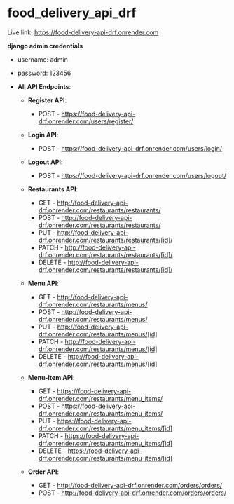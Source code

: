 # food_delivery_api_drf

Live link: https://food-delivery-api-drf.onrender.com

**django admin credentials**
- username: admin
- password: 123456

- **All API Endpoints**:
  - **Register API**:
    - POST - https://food-delivery-api-drf.onrender.com/users/register/
  - **Login API**:
    - POST - https://food-delivery-api-drf.onrender.com/users/login/
  - **Logout API**:
    - POST - https://food-delivery-api-drf.onrender.com/users/logout/


  - **Restaurants API**:
    - GET - http://food-delivery-api-drf.onrender.com/restaurants/restaurants/
    - POST - http://food-delivery-api-drf.onrender.com/restaurants/restaurants/
    - PUT - http://food-delivery-api-drf.onrender.com/restaurants/restaurants/[id]/
    - PATCH - http://food-delivery-api-drf.onrender.com/restaurants/restaurants/[id]/
    - DELETE - http://food-delivery-api-drf.onrender.com/restaurants/restaurants/[id]/
  - **Menu API**:
    - GET - http://food-delivery-api-drf.onrender.com/restaurants/menus/
    - POST - http://food-delivery-api-drf.onrender.com/restaurants/menus/
    - PUT - http://food-delivery-api-drf.onrender.com/restaurants/menus/[id]
    - PATCH - http://food-delivery-api-drf.onrender.com/restaurants/menus/[id]
    - DELETE - http://food-delivery-api-drf.onrender.com/restaurants/menus/[id]
  - **Menu-Item API**:
    - GET - https://food-delivery-api-drf.onrender.com/restaurants/menu_items/
    - POST - https://food-delivery-api-drf.onrender.com/restaurants/menu_items/
    - PUT - https://food-delivery-api-drf.onrender.com/restaurants/menu_items/[id]
    - PATCH - https://food-delivery-api-drf.onrender.com/restaurants/menu_items/[id]
    - DELETE - https://food-delivery-api-drf.onrender.com/restaurants/menu_items/[id]
  - **Order API**:
    - GET - http://food-delivery-api-drf.onrender.com/orders/orders/
    - POST - http://food-delivery-api-drf.onrender.com/orders/orders/